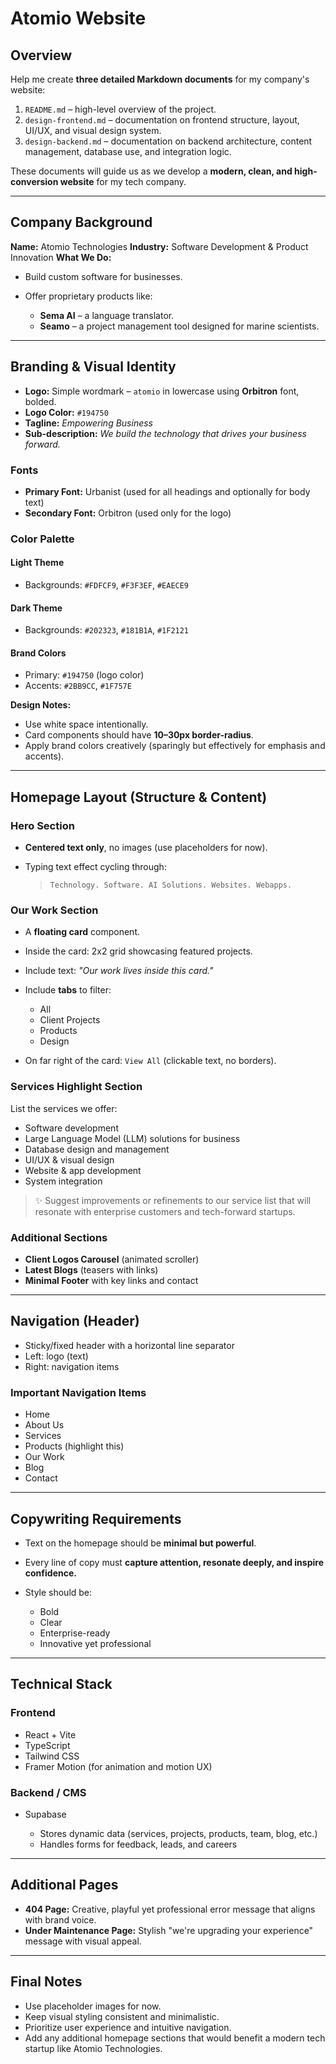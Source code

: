 # Atomio Website

## Overview

Help me create **three detailed Markdown documents** for my company's website:

1. `README.md` – high-level overview of the project.
2. `design-frontend.md` – documentation on frontend structure, layout, UI/UX, and visual design system.
3. `design-backend.md` – documentation on backend architecture, content management, database use, and integration logic.

These documents will guide us as we develop a **modern, clean, and high-conversion website** for my tech company.

---

## Company Background

**Name:** Atomio Technologies
**Industry:** Software Development & Product Innovation
**What We Do:**

* Build custom software for businesses.
* Offer proprietary products like:

  * **Sema AI** – a language translator.
  * **Seamo** – a project management tool designed for marine scientists.

---

## Branding & Visual Identity

* **Logo:** Simple wordmark – `atomio` in lowercase using **Orbitron** font, bolded.
* **Logo Color:** `#194750`
* **Tagline:** *Empowering Business*
* **Sub-description:** *We build the technology that drives your business forward.*

### Fonts

* **Primary Font:** Urbanist (used for all headings and optionally for body text)
* **Secondary Font:** Orbitron (used only for the logo)

### Color Palette

#### Light Theme

* Backgrounds: `#FDFCF9`, `#F3F3EF`, `#EAECE9`

#### Dark Theme

* Backgrounds: `#202323`, `#181B1A`, `#1F2121`

#### Brand Colors

* Primary: `#194750` (logo color)
* Accents: `#2BB9CC`, `#1F757E`

**Design Notes:**

* Use white space intentionally.
* Card components should have **10–30px border-radius**.
* Apply brand colors creatively (sparingly but effectively for emphasis and accents).

---

## Homepage Layout (Structure & Content)

### Hero Section

* **Centered text only**, no images (use placeholders for now).
* Typing text effect cycling through:

  > `Technology. Software. AI Solutions. Websites. Webapps.`

### Our Work Section

* A **floating card** component.
* Inside the card: 2x2 grid showcasing featured projects.
* Include text: *"Our work lives inside this card."*
* Include **tabs** to filter:

  * All
  * Client Projects
  * Products
  * Design
* On far right of the card: `View All` (clickable text, no borders).

### Services Highlight Section

List the services we offer:

* Software development
* Large Language Model (LLM) solutions for business
* Database design and management
* UI/UX & visual design
* Website & app development
* System integration

> ✨ Suggest improvements or refinements to our service list that will resonate with enterprise customers and tech-forward startups.

### Additional Sections

* **Client Logos Carousel** (animated scroller)
* **Latest Blogs** (teasers with links)
* **Minimal Footer** with key links and contact

---

## Navigation (Header)

* Sticky/fixed header with a horizontal line separator
* Left: logo (text)
* Right: navigation items

### Important Navigation Items

* Home
* About Us
* Services
* Products (highlight this)
* Our Work
* Blog
* Contact

---

## Copywriting Requirements

* Text on the homepage should be **minimal but powerful**.
* Every line of copy must **capture attention, resonate deeply, and inspire confidence.**
* Style should be:

  * Bold
  * Clear
  * Enterprise-ready
  * Innovative yet professional

---

## Technical Stack

### Frontend

* React + Vite
* TypeScript
* Tailwind CSS
* Framer Motion (for animation and motion UX)

### Backend / CMS

* Supabase

  * Stores dynamic data (services, projects, products, team, blog, etc.)
  * Handles forms for feedback, leads, and careers

---

## Additional Pages

* **404 Page:** Creative, playful yet professional error message that aligns with brand voice.
* **Under Maintenance Page:** Stylish "we're upgrading your experience" message with visual appeal.

---

## Final Notes

* Use placeholder images for now.
* Keep visual styling consistent and minimalistic.
* Prioritize user experience and intuitive navigation.
* Add any additional homepage sections that would benefit a modern tech startup like Atomio Technologies.

